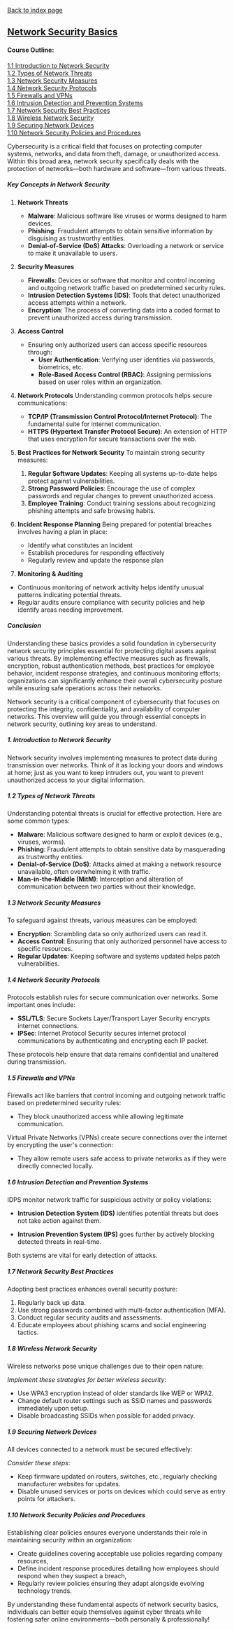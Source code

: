[Back to index page](https://pip-01.github.io/CyberSec/)

  
## <u>Network Security Basics</u>  

#### Course Outline:
  
[1.1 Introduction to Network Security]()  
[1.2 Types of Network Threats]()  
[1.3 Network Security Measures]()  
[1.4 Network Security Protocols]()  
[1.5 Firewalls and VPNs]()  
[1.6 Intrusion Detection and Prevention Systems]()  
[1.7 Network Security Best Practices]()  
[1.8 Wireless Network Security]()  
[1.9 Securing Network Devices]()  
[1.10 Network Security Policies and Procedures]()  

Cybersecurity is a critical field that focuses on protecting computer systems, networks, and data from theft, damage, or unauthorized access. Within this broad area, network security specifically deals with the protection of networks—both hardware and software—from various threats.

##### Key Concepts in Network Security

1. **Network Threats**
   - **Malware**: Malicious software like viruses or worms designed to harm devices.
   - **Phishing**: Fraudulent attempts to obtain sensitive information by disguising as trustworthy entities.
   - **Denial-of-Service (DoS) Attacks**: Overloading a network or service to make it unavailable to users.

2. **Security Measures**
   - **Firewalls**: Devices or software that monitor and control incoming and outgoing network traffic based on predetermined security rules.
   - **Intrusion Detection Systems (IDS)**: Tools that detect unauthorized access attempts within a network.
   - **Encryption**: The process of converting data into a coded format to prevent unauthorized access during transmission.

3. **Access Control**
   - Ensuring only authorized users can access specific resources through:
     - **User Authentication**: Verifying user identities via passwords, biometrics, etc.
     - **Role-Based Access Control (RBAC)**: Assigning permissions based on user roles within an organization.

4. **Network Protocols**
   Understanding common protocols helps secure communications:
   - **TCP/IP (Transmission Control Protocol/Internet Protocol)**: The fundamental suite for internet communication.
   - **HTTPS (Hypertext Transfer Protocol Secure)**: An extension of HTTP that uses encryption for secure transactions over the web.

5. **Best Practices for Network Security**
    To maintain strong security measures:
    1. __Regular Software Updates__: Keeping all systems up-to-date helps protect against vulnerabilities.
    2. __Strong Password Policies__: Encourage the use of complex passwords and regular changes to prevent unauthorized access.
    3. __Employee Training__: Conduct training sessions about recognizing phishing attempts and safe browsing habits.

6. **Incident Response Planning**
    Being prepared for potential breaches involves having a plan in place:
    - Identify what constitutes an incident
    - Establish procedures for responding effectively
    - Regularly review and update the response plan

7. __Monitoring & Auditing__
- Continuous monitoring of network activity helps identify unusual patterns indicating potential threats.
- Regular audits ensure compliance with security policies and help identify areas needing improvement.

##### Conclusion

Understanding these basics provides a solid foundation in cybersecurity network security principles essential for protecting digital assets against various threats. By implementing effective measures such as firewalls, encryption, robust authentication methods, best practices for employee behavior, incident response strategies, and continuous monitoring efforts; organizations can significantly enhance their overall cybersecurity posture while ensuring safe operations across their networks.

Network security is a critical component of cybersecurity that focuses on protecting the integrity, confidentiality, and availability of computer networks. This overview will guide you through essential concepts in network security, outlining key areas to understand.

##### 1. Introduction to Network Security  
Network security involves implementing measures to protect data during transmission over networks. Think of it as locking your doors and windows at home; just as you want to keep intruders out, you want to prevent unauthorized access to your digital information.

##### 1.2 Types of Network Threats  
Understanding potential threats is crucial for effective protection. Here are some common types:

- **Malware**: Malicious software designed to harm or exploit devices (e.g., viruses, worms).
- **Phishing**: Fraudulent attempts to obtain sensitive data by masquerading as trustworthy entities.
- **Denial-of-Service (DoS)**: Attacks aimed at making a network resource unavailable, often overwhelming it with traffic.
- **Man-in-the-Middle (MitM)**: Interception and alteration of communication between two parties without their knowledge.

##### 1.3 Network Security Measures  
To safeguard against threats, various measures can be employed:

- **Encryption**: Scrambling data so only authorized users can read it.
- **Access Control**: Ensuring that only authorized personnel have access to specific resources.
- **Regular Updates**: Keeping software and systems updated helps patch vulnerabilities.

##### 1.4 Network Security Protocols  
Protocols establish rules for secure communication over networks. Some important ones include:

- **SSL/TLS**: Secure Sockets Layer/Transport Layer Security encrypts internet connections.
- **IPSec**: Internet Protocol Security secures internet protocol communications by authenticating and encrypting each IP packet.
  
These protocols help ensure that data remains confidential and unaltered during transmission.

##### 1.5 Firewalls and VPNs  
Firewalls act like barriers that control incoming and outgoing network traffic based on predetermined security rules:

- They block unauthorized access while allowing legitimate communication.

Virtual Private Networks (VPNs) create secure connections over the internet by encrypting the user's connection:

- They allow remote users safe access to private networks as if they were directly connected locally.

##### 1.6 Intrusion Detection and Prevention Systems  
IDPS monitor network traffic for suspicious activity or policy violations:

- **Intrusion Detection System (IDS)** identifies potential threats but does not take action against them.
  
- **Intrusion Prevention System (IPS)** goes further by actively blocking detected threats in real-time.

Both systems are vital for early detection of attacks.

##### 1.7 Network Security Best Practices
Adopting best practices enhances overall security posture:

1. Regularly back up data.
2. Use strong passwords combined with multi-factor authentication (MFA).
3. Conduct regular security audits and assessments.
4. Educate employees about phishing scams and social engineering tactics.

##### 1.8 Wireless Network Security
Wireless networks pose unique challenges due to their open nature:

*Implement these strategies for better wireless security*:
 
 - Use WPA3 encryption instead of older standards like WEP or WPA2.
 - Change default router settings such as SSID names and passwords immediately upon setup.
 - Disable broadcasting SSIDs when possible for added privacy.


##### 1.9 Securing Network Devices
All devices connected to a network must be secured effectively:

*Consider these steps*:
 
 - Keep firmware updated on routers, switches, etc., regularly checking manufacturer websites for updates.
 - Disable unused services or ports on devices which could serve as entry points for attackers.


 ##### 1.10 Network Security Policies and Procedures
Establishing clear policies ensures everyone understands their role in maintaining security within an organization:
 
 - Create guidelines covering acceptable use policies regarding company resources,
 - Define incident response procedures detailing how employees should respond when they suspect a breach,
 - Regularly review policies ensuring they adapt alongside evolving technology trends.


By understanding these fundamental aspects of network security basics, individuals can better equip themselves against cyber threats while fostering safer online environments—both personally & professionally!

